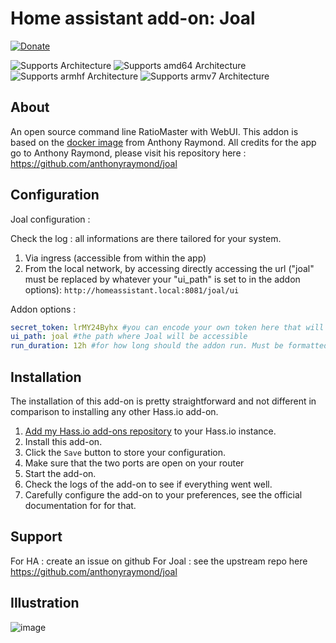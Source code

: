 # Home assistant add-on: Joal

[![Donate][donation-badge]](https://www.buymeacoffee.com/alexbelgium)

[donation-badge]: https://img.shields.io/badge/Buy%20me%20a%20coffee-%23d32f2f?logo=buy-me-a-coffee&style=flat&logoColor=white

![Supports 
 Architecture][aarch64-shield] ![Supports amd64 Architecture][amd64-shield] ![Supports armhf Architecture][armhf-shield] ![Supports armv7 Architecture][armv7-shield]

## About

An open source command line RatioMaster with WebUI.
This addon is based on the [docker image](https://hub.docker.com/r/anthonyraymond/joal) from Anthony Raymond.
All credits for the app go to Anthony Raymond, please visit his repository here : https://github.com/anthonyraymond/joal

## Configuration

Joal configuration :

Check the log : all informations are there tailored for your system.
1. Via ingress (accessible from within the app)
2. From the local network, by accessing directly accessing the url ("joal" must be replaced by whatever your "ui_path" is set to in the addon options): `http://homeassistant.local:8081/joal/ui`

Addon options :

```yaml
secret_token: lrMY24Byhx #you can encode your own token here that will be used to identify in the app
ui_path: joal #the path where Joal will be accessible
run_duration: 12h #for how long should the addon run. Must be formatted as number + time unit (ex : 5s, or 2m, or 12h, or 5d...)
```

## Installation

The installation of this add-on is pretty straightforward and not different in
comparison to installing any other Hass.io add-on.

1. [Add my Hass.io add-ons repository][repository] to your Hass.io instance.
1. Install this add-on.
1. Click the `Save` button to store your configuration.
1. Make sure that the two ports are open on your router
1. Start the add-on.
1. Check the logs of the add-on to see if everything went well.
1. Carefully configure the add-on to your preferences, see the official documentation for for that.

## Support

For HA : create an issue on github
For Joal : see the upstream repo here https://github.com/anthonyraymond/joal

## Illustration

![image](https://user-images.githubusercontent.com/44178713/117990142-29c3b200-b33d-11eb-86c8-a3007d73c3da.png)

[repository]: https://github.com/alexbelgium/hassio-addons
[aarch64-shield]: https://img.shields.io/badge/aarch64-yes-green.svg
[amd64-shield]: https://img.shields.io/badge/amd64-yes-green.svg
[armhf-shield]: https://img.shields.io/badge/armhf-yes-green.svg
[armv7-shield]: https://img.shields.io/badge/armv7-yes-green.svg
